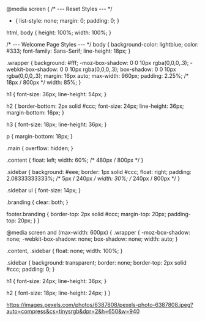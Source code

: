 @media screen {
  /* --- Reset Styles --- */
  * {
    list-style: none;
    margin: 0;
    padding: 0;
  }

  html, body {
    height: 100%;
    width: 100%;
  }

  /* --- Welcome Page Styles --- */
  body {
    background-color: lightblue;
    color: #333;
    font-family: Sans-Serif;
    line-height: 18px;
  }

  .wrapper {
    background: #fff;
    -moz-box-shadow: 0 0 10px rgba(0,0,0,.3);
    -webkit-box-shadow: 0 0 10px rgba(0,0,0,.3);
    box-shadow: 0 0 10px rgba(0,0,0,.3);
    margin: 16px auto;
    max-width: 960px;
    padding: 2.25%; /* 18px / 800px */
    width: 85%;
  }

  h1 {
    font-size: 36px;
    line-height: 54px;
  }

  h2 {
    border-bottom: 2px solid #ccc;
    font-size: 24px;
    line-height: 36px;
    margin-bottom: 16px;
  }

  h3 {
    font-size: 18px;
    line-height: 36px;
  }

  p {
    margin-bottom: 18px;
  }

  .main {
    overflow: hidden;
  }

  .content {
    float: left;
    width: 60%; /* 480px / 800px */
  }

  .sidebar {
    background: #eee;
    border: 1px solid #ccc;
    float: right;
    padding: 2.08333333333%; /* 5px / 240px */
    width: 30%; /* 240px / 800px */
  }

  .sidebar ul {
    font-size: 14px;
  }

  .branding {
    clear: both;
  }

  footer.branding {
    border-top: 2px solid #ccc;
    margin-top: 20px;
    padding-top: 20px;
  }
}

@media screen and (max-width: 600px) {
  .wrapper {
    -moz-box-shadow: none;
    -webkit-box-shadow: none;
    box-shadow: none;
    width: auto;
  }

  .content, .sidebar {
    float: none;
    width: 100%;
  }

  .sidebar {
    background: transparent;
    border: none;
    border-top: 2px solid #ccc;
    padding: 0;
  }

  h1 {
    font-size: 24px;
    line-height: 36px;
  }

  h2 {
    font-size: 18px;
    line-height: 24px;
  }
}



https://images.pexels.com/photos/6387808/pexels-photo-6387808.jpeg?auto=compress&cs=tinysrgb&dpr=2&h=650&w=940